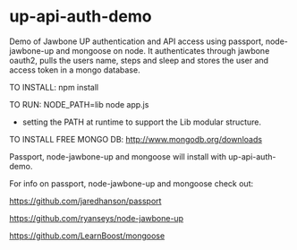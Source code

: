 up-api-auth-demo
================

Demo of Jawbone UP authentication and API access using passport, node-jawbone-up and mongoose on node.  It authenticates through jawbone oauth2, pulls the users name, steps and sleep and stores the user and access token in a mongo database.

TO INSTALL: npm install

TO RUN: NODE_PATH=lib node app.js

  - setting the PATH at runtime to support the Lib modular structure. 

TO INSTALL FREE MONGO DB: http://www.mongodb.org/downloads

Passport, node-jawbone-up and mongoose will install with up-api-auth-demo.

For info on passport, node-jawbone-up and mongoose check out:

https://github.com/jaredhanson/passport

https://github.com/ryanseys/node-jawbone-up

https://github.com/LearnBoost/mongoose

